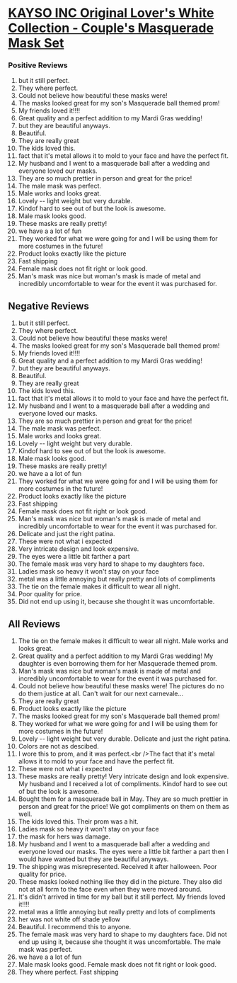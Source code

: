 # [KAYSO INC Original Lover&#x27;s White Collection - Couple&#x27;s Masquerade Mask Set](https://products.checkmycream.com/products/KAYSO-INC-Original-Lover&#x27;s-White-Collection-Couple&#x27;s-Masquerade-Mask-Set.html)

### Positive Reviews

<ol>
      <li>but it still perfect.  </li>
      <li>They where perfect.</li>
      <li>Could not believe how beautiful these masks were!</li>
      <li>The masks looked great for my son&#x27;s Masquerade ball themed prom!</li>
      <li>My friends loved it!!!!</li>
      <li>Great quality and a perfect addition to my Mardi Gras wedding!</li>
      <li>but they are beautiful anyways.</li>
      <li>Beautiful.</li>
      <li>They are really great</li>
      <li>The kids loved this.</li>
      <li>fact that it&#x27;s metal allows it to mold to your face and have the perfect fit.</li>
      <li>My husband and I went to a masquerade ball after a wedding and everyone loved our masks.</li>
      <li>They are so much prettier in person and great for the price!</li>
      <li>The male mask was perfect.</li>
      <li>Male works and looks great.</li>
      <li>Lovely -- light weight but very durable.</li>
      <li>Kindof hard to see out of but the look is awesome.</li>
      <li>Male mask looks good.</li>
      <li>These masks are really pretty!</li>
      <li>we have a a lot of fun</li>
      <li>They worked for what we were going for and I will be using them for more costumes in the future!</li>
      <li>Product looks exactly like the picture</li>
      <li>Fast shipping</li>
      <li>Female mask does not fit right or look good.</li>
      <li>Man&#x27;s mask was nice but woman&#x27;s mask is made of metal and incredibly uncomfortable to wear for the event it was purchased for.</li>
</ol>


<h2>Negative Reviews</h2>
<ol>
<li> but it still perfect.  </li>
<li> They where perfect.</li>
<li> Could not believe how beautiful these masks were!</li>
<li> The masks looked great for my son&#x27;s Masquerade ball themed prom!</li>
<li> My friends loved it!!!!</li>
<li> Great quality and a perfect addition to my Mardi Gras wedding!</li>
<li> but they are beautiful anyways.</li>
<li> Beautiful.</li>
<li> They are really great</li>
<li> The kids loved this.</li>
<li> fact that it&#x27;s metal allows it to mold to your face and have the perfect fit.</li>
<li> My husband and I went to a masquerade ball after a wedding and everyone loved our masks.</li>
<li> They are so much prettier in person and great for the price!</li>
<li> The male mask was perfect.</li>
<li> Male works and looks great.</li>
<li> Lovely -- light weight but very durable.</li>
<li> Kindof hard to see out of but the look is awesome.</li>
<li> Male mask looks good.</li>
<li> These masks are really pretty!</li>
<li> we have a a lot of fun</li>
<li> They worked for what we were going for and I will be using them for more costumes in the future!</li>
<li> Product looks exactly like the picture</li>
<li> Fast shipping</li>
<li> Female mask does not fit right or look good.</li>
<li> Man&#x27;s mask was nice but woman&#x27;s mask is made of metal and incredibly uncomfortable to wear for the event it was purchased for.</li>
<li> Delicate and just the right patina.</li>
<li> These were not what i expected</li>
<li> Very intricate design and look expensive.</li>
<li> The eyes were a little bit farther a part</li>
<li> The female mask was very hard to shape to my daughters face.</li>
<li> Ladies mask so heavy it won&#x27;t stay on your face</li>
<li> metal was a little annoying but really pretty and lots of compliments</li>
<li> The tie on the female makes it difficult to wear all night.</li>
<li> Poor quality for price.</li>
<li> Did not end up using it, because she thought it was uncomfortable.</li>
</ol>

<h2>All Reviews</h2>

<ol>
    <li> The tie on the female makes it difficult to wear all night. Male works and looks great.</li>
    <li> Great quality and a perfect addition to my Mardi Gras wedding! My daughter is even borrowing them for her Masquerade themed prom.</li>
    <li> Man&#x27;s mask was nice but woman&#x27;s mask is made of metal and incredibly uncomfortable to wear for the event it was purchased for.</li>
    <li> Could not believe how beautiful these masks were! The pictures do no do them justice at all.  Can&#x27;t wait for our next carnevale...</li>
    <li> They are really great</li>
    <li> Product looks exactly like the picture</li>
    <li> The masks looked great for my son&#x27;s Masquerade ball themed prom!</li>
    <li> They worked for what we were going for and I will be using them for more costumes in the future!</li>
    <li> Lovely -- light weight but very durable. Delicate and just the right patina.</li>
    <li> Colors are not as descibed.</li>
    <li> I wore this to prom, and it was perfect.&lt;br /&gt;The fact that it&#x27;s metal allows it to mold to your face and have the perfect fit.</li>
    <li> These were not what i expected</li>
    <li> These masks are really pretty! Very intricate design and look expensive. My husband and I received a lot of compliments. Kindof hard to see out of but the look is awesome.</li>
    <li> Bought them for a masquerade ball in May. They are so much prettier in person and great for the price! We got compliments on them on them as well.</li>
    <li> The kids loved this. Their prom was a hit.</li>
    <li> Ladies mask so heavy it won&#x27;t stay on your face</li>
    <li> the mask for hers was damage.</li>
    <li> My husband and I went to a masquerade ball after a wedding and everyone loved our masks. The eyes were a little bit farther a part then I would have wanted but they are beautiful anyways.</li>
    <li> The shipping was misrepresented.  Received it after halloween. Poor quality for price.</li>
    <li> These masks looked nothing like they did in the picture. They also did not at all form to the face even when they were moved around.</li>
    <li> It&#x27;s didn&#x27;t arrived in time for my ball but it still perfect.  My friends loved it!!!!</li>
    <li> metal was a little annoying but really pretty and lots of compliments</li>
    <li> her was not white off shade yellow</li>
    <li> Beautiful. I recommend this to anyone.</li>
    <li> The female mask was very hard to shape to my daughters face. Did not end up using it, because she thought it was uncomfortable. The male mask was perfect.</li>
    <li> we have a a lot of fun</li>
    <li> Male mask looks good. Female mask does not fit right or look good.</li>
    <li> They where perfect. Fast shipping</li>
</ol>




